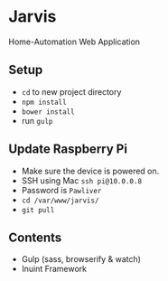 # Jarvis
Home-Automation Web Application

## Setup
- ```cd``` to new project directory
- ```npm install```
- ```bower install```
- run ```gulp```

## Update Raspberry Pi
- Make sure the device is powered on.
- SSH using Mac ```ssh pi@10.0.0.8```
- Password is ```Pawliver```
- ```cd /var/www/jarvis/```
- ```git pull```

## Contents
- Gulp (sass, browserify & watch)
- Inuint Framework